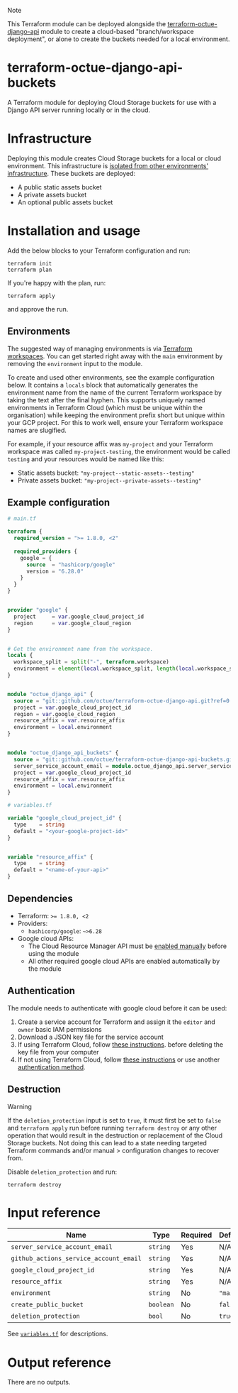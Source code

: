> [!NOTE]
> This Terraform module can be deployed alongside the [terraform-octue-django-api](https://github.com/octue/terraform-octue-django-api)
> module to create a cloud-based "branch/workspace deployment", or alone to create the buckets needed for a local 
> environment.

# terraform-octue-django-api-buckets
A Terraform module for deploying Cloud Storage buckets for use with a Django API server running locally or in the cloud.


# Infrastructure
Deploying this module creates Cloud Storage buckets for a local or cloud environment. This infrastructure is [isolated 
from other environments' infrastructure](#environments). These buckets are deployed:
- A public static assets bucket
- A private assets bucket
- An optional public assets bucket


# Installation and usage
Add the below blocks to your Terraform configuration and run:
```shell
terraform init
terraform plan
```

If you're happy with the plan, run:
```shell
terraform apply
```
and approve the run.


## Environments
The suggested way of managing environments is via [Terraform workspaces](https://developer.hashicorp.com/terraform/language/state/workspaces).
You can get started right away with the `main` environment by removing the `environment` input to the module. 

To create and used other environments, see the example configuration below. It contains a `locals` block that 
automatically generates the environment name from the name of the current Terraform workspace by taking the text after 
the final hyphen. This supports uniquely named environments in Terraform Cloud (which must be unique within the 
organisation) while keeping the environment prefix short but unique within your GCP project. For this to work well, 
ensure your Terraform workspace names are slugified.

For example, if your resource affix was `my-project` and your Terraform workspace was called `my-project-testing`, the 
environment would be called `testing` and your resources would be named like this:
- Static assets bucket: `"my-project--static-assets--testing"`
- Private assets bucket: `"my-project--private-assets--testing"`


## Example configuration

```terraform
# main.tf

terraform {
  required_version = ">= 1.8.0, <2"
  
  required_providers {
    google = {
      source  = "hashicorp/google"
      version = "6.28.0"
    }
  }
}


provider "google" {
  project     = var.google_cloud_project_id
  region      = var.google_cloud_region
}


# Get the environment name from the workspace.
locals {
  workspace_split = split("-", terraform.workspace)
  environment = element(local.workspace_split, length(local.workspace_split) - 1)
}


module "octue_django_api" {
  source = "git::github.com/octue/terraform-octue-django-api.git?ref=0.1.0"
  project = var.google_cloud_project_id
  region = var.google_cloud_region
  resource_affix = var.resource_affix
  environment = local.environment
}


module "octue_django_api_buckets" {
  source = "git::github.com/octue/terraform-octue-django-api-buckets.git?ref=0.1.0"
  server_service_account_email = module.octue_django_api.server_service_account.email
  project = var.google_cloud_project_id
  resource_affix = var.resource_affix
  environment = local.environment
}
```

```terraform
# variables.tf

variable "google_cloud_project_id" {
  type    = string
  default = "<your-google-project-id>"
}


variable "resource_affix" {
  type    = string
  default = "<name-of-your-api>"
}
```

## Dependencies
- Terraform: `>= 1.8.0, <2`
- Providers:
  - `hashicorp/google`: `~>6.28`
- Google cloud APIs:
  - The Cloud Resource Manager API must be [enabled manually](https://console.developers.google.com/apis/api/cloudresourcemanager.googleapis.com) 
    before using the module
  - All other required google cloud APIs are enabled automatically by the module 


## Authentication
The module needs to authenticate with google cloud before it can be used:

1. Create a service account for Terraform and assign it the `editor` and `owner` basic IAM permissions
2. Download a JSON key file for the service account
3. If using Terraform Cloud, follow [these instructions](https://registry.terraform.io/providers/hashicorp/google/latest/docs/guides/provider_reference#using-terraform-cloud).
   before deleting the key file from your computer 
4. If not using Terraform Cloud, follow [these instructions](https://registry.terraform.io/providers/hashicorp/google/latest/docs/guides/provider_reference#authentication-configuration)
   or use another [authentication method](https://registry.terraform.io/providers/hashicorp/google/latest/docs/guides/provider_reference#authentication).


## Destruction
> [!WARNING]
> If the `deletion_protection` input is set to `true`, it must first be set to `false` and `terraform apply` run before 
> running `terraform destroy` or any other operation that would result in the destruction or replacement of the Cloud
> Storage buckets. Not doing this can lead to a state needing targeted Terraform commands and/or manual > configuration 
> changes to recover from.

Disable `deletion_protection` and run:
```shell
terraform destroy
```


# Input reference

| Name                                   | Type       | Required | Default    |
|----------------------------------------|------------|----------|------------| 
| `server_service_account_email`         | `string`   | Yes      | N/A        |  
| `github_actions_service_account_email` | `string`   | Yes      | N/A        |  
| `google_cloud_project_id`              | `string`   | Yes      | N/A        |  
| `resource_affix`                       | `string`   | Yes      | N/A        |                 
| `environment`                          | `string`   | No       | `"main"`   |     
| `create_public_bucket`                 | `boolean`  | No       | `false`    |     
| `deletion_protection`                  | `bool`     | No       | `true`     | 

See [`variables.tf`](/variables.tf) for descriptions.


# Output reference
There are no outputs.
